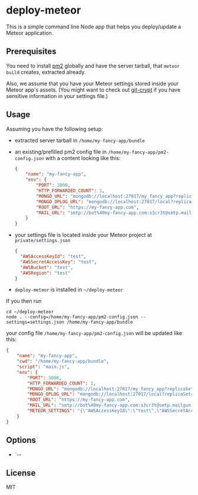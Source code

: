 # deploy-meteor

This is a simple command line Node app that helps you deploy/update a Meteor application.

## Prerequisites

You need to install [pm2](https://www.npmjs.com/package/pm2) globally and have the server tarball,
that `meteor build` creates, extracted already.

Also, we assume that you have your Meteor settings stored inside your Meteor app's assets.
 (You might want to check out [git-crypt](https://github.com/AGWA/git-crypt) if you have sensitive
 information in your settings file.)

## Usage

Assuming you have the following setup:

- extracted server tarball in `/home/my-fancy-app/bundle`
- an existing/prefilled pm2 config file in `/home/my-fancy-app/pm2-config.json` with a content looking like this:

    ```json
    {
        "name": "my-fancy-app",
        "env": {
            "PORT": 3000,
            "HTTP_FORWARDED_COUNT": 1,
            "MONGO_URL": "mongodb://localhost:27017/my_fancy_app?replicaSet=rs0",
            "MONGO_OPLOG_URL": "mongodb://localhost:27017/local?replicaSet=rs0&authSource=my_fancy_app",
            "ROOT_URL": "https://my-fancy-app.com",
            "MAIL_URL": "smtp://bot%40my-fancy-app.com:s3cr3t@smtp.mailgun.org:587"
        }
    }
    ```
    
- your settings file is located inside your Meteor project at `private/settings.json`

    ```json
    {
	  "AWSAccessKeyId": "test",
	  "AWSSecretAccessKey": "test",
	  "AWSBucket": "test",
	  "AWSRegion": "test"
	}
	```

- `deploy-meteor` is installed in `~/deploy-meteor`

If you then run 

```shell
cd ~/deploy-meteor
node . --config=/home/my-fancy-app/pm2-config.json --settings=settings.json /home/my-fancy-app/bundle
```

your config file `/home/my-fancy-app/pm2-config.json` will be updated like this:

```json
{
    "name": "my-fancy-app",
    "cwd": "/home/my-fancy-app/bundle",
    "script": "main.js",
    "env": {
        "PORT": 3000,
        "HTTP_FORWARDED_COUNT": 1,
        "MONGO_URL": "mongodb://localhost:27017/my_fancy_app?replicaSet=rs0",
        "MONGO_OPLOG_URL": "mongodb://localhost:27017/local?replicaSet=rs0&authSource=my_fancy_app",
        "ROOT_URL": "https://my-fancy-app.com",
        "MAIL_URL": "smtp://bot%40my-fancy-app.com:s3cr3t@smtp.mailgun.org:587",
        "METEOR_SETTINGS": "{\"AWSAccessKeyId\":\"test\",\"AWSSecretAccessKey\":\"test\",\"AWSBucket\":\"test\",\"AWSRegion\":\"test\"}"
    }
}
```

## Options

- `--

## License

MIT